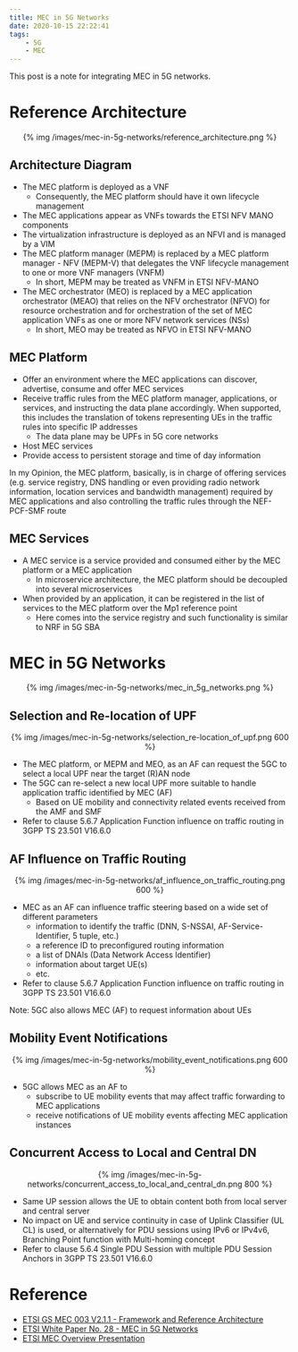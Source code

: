 ```yaml
---
title: MEC in 5G Networks
date: 2020-10-15 22:22:41
tags:
    - 5G
    - MEC
---
```


This post is a note for integrating MEC in 5G networks. <!-- more -->

# Reference Architecture

<center>
{% img /images/mec-in-5g-networks/reference_architecture.png %}
</center>

## Architecture Diagram

- The MEC platform is deployed as a VNF
    - Consequently, the MEC platform should have it own lifecycle management
- The MEC applications appear as VNFs towards the ETSI NFV MANO components
- The virtualization infrastructure is deployed as an NFVI and is managed by a VIM
- The MEC platform manager (MEPM) is replaced by a MEC platform manager - NFV (MEPM-V) that delegates the VNF lifecycle management to one or more VNF managers (VNFM)
    - In short, MEPM may be treated as VNFM in ETSI NFV-MANO
- The MEC orchestrator (MEO) is replaced by a MEC application orchestrator (MEAO) that relies on the NFV orchestrator (NFVO) for resource orchestration and for orchestration of the set of MEC application VNFs as one or more NFV network services (NSs)
    - In short, MEO may be treated as NFVO in ETSI NFV-MANO

## MEC Platform

- Offer an environment where the MEC applications can discover, advertise, consume and offer MEC services
- Receive traffic rules from the MEC platform manager, applications, or services, and instructing the data plane accordingly. When supported, this includes the translation of tokens representing UEs in the traffic rules into specific IP addresses
    - The data plane may be UPFs in 5G core networks
- Host MEC services
- Provide access to persistent storage and time of day information

In my Opinion, the MEC platform, basically, is in charge of offering services (e.g. service registry, DNS handling or even providing radio network information, location services and bandwidth management) required by MEC applications and also controlling the traffic rules through the NEF-PCF-SMF route

## MEC Services

- A MEC service is a service provided and consumed either by the MEC platform or a MEC application
    - In microservice architecture, the MEC platform should be decoupled into several microservices
- When provided by an application, it can be registered in the list of services to the MEC platform over the Mp1 reference point
    - Here comes into the service registry and such functionality is similar to NRF in 5G SBA

# MEC in 5G Networks

<center>
{% img /images/mec-in-5g-networks/mec_in_5g_networks.png %}
</center>

## Selection and Re-location of UPF

<center>
{% img /images/mec-in-5g-networks/selection_re-location_of_upf.png 600 %}
</center>

- The MEC platform, or MEPM and MEO, as an AF can request the 5GC to select a local UPF near the target (R)AN node
- The 5GC can re-select a new local UPF more suitable to handle application traffic identified by MEC (AF)
    - Based on UE mobility and connectivity related events received from the AMF and SMF
- Refer to clause 5.6.7 Application Function influence on traffic routing in 3GPP TS 23.501 V16.6.0

## AF Influence on Traffic Routing

<center>
{% img /images/mec-in-5g-networks/af_influence_on_traffic_routing.png 600 %}
</center>

- MEC as an AF can influence traffic steering based on a wide set of different parameters
    - information to identify the traffic (DNN, S-NSSAI, AF-Service-Identifier, 5 tuple, etc.)
    - a reference ID to preconfigured routing information
    - a list of DNAIs (Data Network Access Identifier)
    - information about target UE(s)
    - etc.
- Refer to clause 5.6.7 Application Function influence on traffic routing in 3GPP TS 23.501 V16.6.0

Note: 5GC also allows MEC (AF) to request information about UEs

## Mobility Event Notifications

<center>
{% img /images/mec-in-5g-networks/mobility_event_notifications.png 600 %}
</center>

- 5GC allows MEC as an AF to
    - subscribe to UE mobility events that may affect traffic forwarding to MEC applications
    - receive notifications of UE mobility events affecting MEC application instances

## Concurrent Access to Local and Central DN

<center>
{% img /images/mec-in-5g-networks/concurrent_access_to_local_and_central_dn.png 800 %}
</center>

- Same UP session allows the UE to obtain content both from local server and central server
- No impact on UE and service continuity in case of Uplink Classifier (UL CL) is used, or alternatively for PDU sessions using IPv6 or IPv4v6, Branching Point function with Multi-homing concept
- Refer to clause 5.6.4 Single PDU Session with multiple PDU Session Anchors in 3GPP TS 23.501 V16.6.0

# Reference

- [ETSI GS MEC 003 V2.1.1 - Framework and Reference Architecture](https://www.etsi.org/deliver/etsi_gs/MEC/001_099/003/02.01.01_60/gs_MEC003v020101p.pdf)
- [ETSI White Paper No. 28 - MEC in 5G Networks](https://www.etsi.org/images/files/ETSIWhitePapers/etsi_wp28_mec_in_5G_FINAL.pdf)
- [ETSI MEC Overview Presentation](https://portal.etsi.org/Portals/0/TBpages/MEC/Docs/ETSI%20MEC%20Public%20Overview_Aug2020.pdf)
